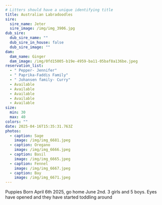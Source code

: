 ```yaml
---
# Litters should have a unique identifying title
title: Australian Labradoodles
sire:
  sire_name: Jeter
  sire_image: /img/img_3906.jpg
dub_sire:
  dub_sire_name: ""
  dub_sire_in_house: false
  dub_sire_image: ""
dam:
  dam_name: Ginger
  dam_image: /img/0fd15005-b19e-4959-ba11-05baf8a136be.jpeg
reservation_list:
  - " Pepper- Jennifer"
  - " Paprika-Faddis Family"
  - " Johansen family- Curry"
  - Available
  - Available
  - Available
  - Available
  - Available
size:
  min: 30
  max: 40
colors: ""
date: 2025-04-16T15:35:31.763Z
photos:
  - caption: Sage
    image: /img/img_6681.jpeg
  - caption: Oregano
    image: /img/img_6666.jpeg
  - caption: Basil
    image: /img/img_6665.jpeg
  - caption: Fennel
    image: /img/img_6667.jpeg
  - caption: Bay
    image: /img/img_6671.jpeg
---
```

Puppies Born April 6th 2025, go home June 2nd. 3 girls and 5 boys. Eyes have opened and they have started toddling around